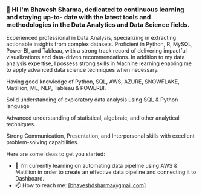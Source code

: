 
### 👋 Hi I'm Bhavesh Sharma, dedicated to continuous learning and staying up-to- date with the latest tools and methodologies in the Data Analytics and Data Science fields.


Experienced professional in Data Analysis, specializing in extracting actionable insights from complex datasets. Proficient in Python, R, MySQL, Power BI, and Tableau, with a strong track record of delivering impactful visualizations and data-driven recommendations. In addition to my data analysis expertise, I possess strong skills in Machine learning enabling me to apply advanced data science techniques when necessary.

Having good knowledge of Python, SQL, AWS, AZURE, SNOWFLAKE, Matillion, ML, NLP, Tableau & POWERBI.

Solid understanding of exploratory data analysis using SQL & Python language

Advanced understanding of statistical, algebraic, and other analytical techniques.

Strong Communication, Presentation, and Interpersonal skills with excellent problem-solving capabilities.

Here are some ideas to get you started:

- 🔭 I’m currently learning on automating data pipeline using AWS & Matillion in order to create an effective data pipeline and connecting it to Dashboard.
- 📫 How to reach me: [bhaveshdsharma@gmail.com]
